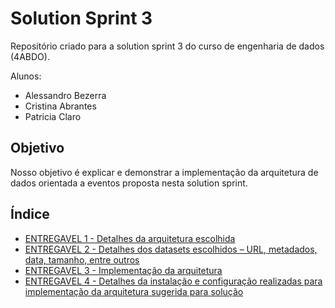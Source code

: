 # Solution Sprint 3

Repositório criado para a solution sprint 3 do curso de engenharia de dados (4ABDO). 

Alunos:
* Alessandro Bezerra
* Cristina Abrantes
* Patricia Claro


## Objetivo
Nosso objetivo é explicar e demonstrar a implementação da arquitetura de dados orientada a eventos proposta nesta solution sprint.

## Índice

* [ENTREGAVEL 1 - Detalhes da arquitetura escolhida](https://github.com/HawaiiDataEngineers/SolutionSprint3/blob/main/architect/solution_sprint_3%20_architect.jpg)
* [ENTREGAVEL 2 - Detalhes dos datasets escolhidos – URL, metadados, data, tamanho, entre outros](https://www.kaggle.com/city-of-seattle/seattle-library-collection-inventory)
* [ENTREGAVEL 3 - Implementação da arquitetura](https://github.com/san-data-engineer/solutionSprint2/blob/master/builtArchitecture.md)
* [ENTREGAVEL 4 - Detalhes da instalação e configuração realizadas para implementação da arquitetura sugerida para solução](https://github.com/san-data-engineer/solutionSprint2/tree/master/apresentacao)
